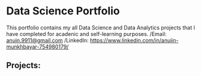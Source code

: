 # Data Science Portfolio
This portfolio contains my all Data Science and Data Analytics projects that I have completed for acadenic and self-learning purposes. 
/Email: anujn.9911@gmail.com
/LinkedIn: https://www.linkedin.com/in/anujin-munkhbayar-754980179/
## Projects:
